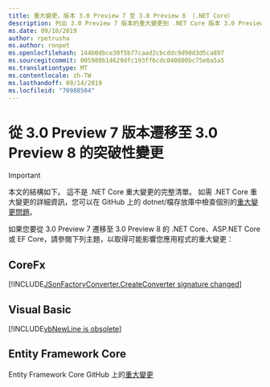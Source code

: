 ```yaml
---
title: 重大變更，版本 3.0 Preview 7 至 3.0 Preview 8 （.NET Core）
description: 列出 3.0 Preview 7 版本的重大變更到 .NET Core 版本 3.0 Preview 8、ASP.NET Core 和 EF Core。
ms.date: 09/10/2019
author: rpetrusha
ms.author: ronpet
ms.openlocfilehash: 144b0dbce30f5b77caad2cbcddc9d90d3d5ca897
ms.sourcegitcommit: 005980b14629dfc193ff6cdc040800bc75e0a5a5
ms.translationtype: MT
ms.contentlocale: zh-TW
ms.lasthandoff: 09/14/2019
ms.locfileid: "70988504"
---
```

# <a name="breaking-changes-for-migration-from-version-30-preview-7-to-30-preview-8"></a>從 3.0 Preview 7 版本遷移至 3.0 Preview 8 的突破性變更

> [!IMPORTANT]
> 本文的結構如下。 這不是 .NET Core 重大變更的完整清單。 如需 .NET Core 重大變更的詳細資訊，您可以在 GitHub 上的 dotnet/檔存放庫中檢查個別的[重大變更問題](https://github.com/dotnet/docs/issues?q=is%3Aissue+is%3Aopen+label%3Abreaking-change)。

如果您要從 3.0 Preview 7 遷移至 3.0 Preview 8 的 .NET Core、ASP.NET Core 或 EF Core，請參閱下列主題，以取得可能影響您應用程式的重大變更：

## <a name="corefx"></a>CoreFx

[!INCLUDE[JSonFactoryConverter.CreateConverter signature changed](~/includes/core-changes/jsonfactoryconverter-createconverter.md)]

## <a name="visual-basic"></a>Visual Basic

[!INCLUDE[vbNewLine is obsolete](~/includes/core-changes/vbnewline-is-obsolete.md)]

## <a name="entity-framework-core"></a>Entity Framework Core

Entity Framework Core GitHub 上的[重大變更](https://github.com/aspnet/EntityFrameworkCore/issues?q=is%3Aissue+is%3Aopen+label%3Abreaking-change)
